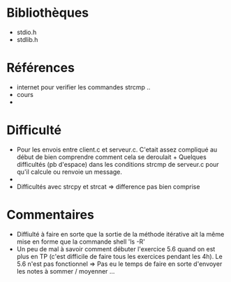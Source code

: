 # Bibliothèques
* stdio.h
* stdlib.h

# Références
* internet pour verifier les commandes strcmp ..
* cours
* 

# Difficulté
* Pour les envois entre client.c et serveur.c. C'etait assez compliqué au début de bien comprendre comment cela se deroulait + Quelques difficultés (pb d'espace) dans les conditions strcmp de serveur.c pour qu'il calcule ou renvoie un message.
* 
* Difficultés avec strcpy et strcat => difference pas bien comprise

# Commentaires
* Diffiulté à faire en sorte que la sortie de la méthode itérative ait la même mise en forme que la commande shell 'ls -R'
* Un peu de mal à savoir comment débuter l'exercice 5.6 quand on est plus en TP (c'est difficile de faire tous les exercices pendant les 4h). Le 5.6 n'est pas fonctionnel => Pas eu le temps de faire en sorte d'envoyer les notes à sommer / moyenner ...